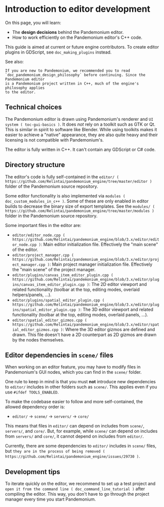 
# Introduction to editor development

On this page, you will learn:

- The **design decisions** behind the Pandemonium editor.
- How to work efficiently on the Pandemonium editor's C++ code.

This guide is aimed at current or future engine contributors.
To create editor plugins in GDScript, see `doc_making_plugins` instead.

See also:

    If you are new to Pandemonium, we recommended you to read
    `doc_pandemonium_design_philosophy` before continuing. Since the Pandemonium editor
    is a Pandemonium project written in C++, much of the engine's philosophy applies
    to the editor.

## Technical choices

The Pandemonium editor is drawn using Pandemonium's renderer and
`UI system ( toc-gui-basics )`. It does *not* rely on a toolkit
such as GTK or Qt. This is similar in spirit to software like Blender.
While using toolkits makes it easier to achieve a "native" appearance, they are
also quite heavy and their licensing is not compatible with Pandemonium's.

The editor is fully written in C++. It can't contain any GDScript or C# code.

## Directory structure

The editor's code is fully self-contained in the
`editor/ ( https://github.com/Relintai/pandemonium_engine/tree/master/editor )` folder
of the Pandemonium source repository.

Some editor functionality is also implemented via
`modules ( doc_custom_modules_in_c++ )`. Some of these are only enabled in
editor builds to decrease the binary size of export templates. See the
`modules/ ( https://github.com/Relintai/pandemonium_engine/tree/master/modules )` folder
in the Pandemonium source repository.

Some important files in the editor are:

- `editor/editor_node.cpp ( https://github.com/Relintai/pandemonium_engine/blob/3.x/editor/editor_node.cpp )`:
  Main editor initialization file. Effectively the "main scene" of the editor.
- `editor/project_manager.cpp ( https://github.com/Relintai/pandemonium_engine/blob/3.x/editor/project_manager.cpp )`:
  Main project manager initialization file. Effectively the "main scene" of the project manager.
- `editor/plugins/canvas_item_editor_plugin.cpp ( https://github.com/Relintai/pandemonium_engine/blob/3.x/editor/plugins/canvas_item_editor_plugin.cpp )`:
  The 2D editor viewport and related functionality (toolbar at the top, editing modes, overlaid helpers/panels, …).
- `editor/plugins/spatial_editor_plugin.cpp ( https://github.com/Relintai/pandemonium_engine/blob/3.x/editor/plugins/spatial_editor_plugin.cpp )`:
  The 3D editor viewport and related functionality (toolbar at the top, editing modes, overlaid panels, …).
- `editor/spatial_editor_gizmos.cpp ( https://github.com/Relintai/pandemonium_engine/blob/3.x/editor/spatial_editor_gizmos.cpp )`:
  Where the 3D editor gizmos are defined and drawn.
  This file doesn't have a 2D counterpart as 2D gizmos are drawn by the nodes themselves.

## Editor dependencies in `scene/` files

When working on an editor feature, you may have to modify files in
Pandemonium's GUI nodes, which you can find in the `scene/` folder.

One rule to keep in mind is that you must **not** introduce new dependencies to
`editor/` includes in other folders such as `scene/`. This applies even if
you use `#ifdef TOOLS_ENABLED`.

To make the codebase easier to follow and more self-contained, the allowed
dependency order is:

- `editor/` -> `scene/` -> `servers/` -> `core/`

This means that files in `editor/` can depend on includes from `scene/`,
`servers/`, and `core/`. But, for example, while `scene/` can depend on includes
from `servers/` and `core/`, it cannot depend on includes from `editor/`.

Currently, there are some dependencies to `editor/` includes in `scene/`
files, but
`they are in the process of being removed ( https://github.com/Relintai/pandemonium_engine/issues/29730 )`.

## Development tips

To iterate quickly on the editor, we recommend to set up a test project and
`open it from the command line ( doc_command_line_tutorial )` after compiling
the editor. This way, you don't have to go through the project manager every
time you start Pandemonium.
